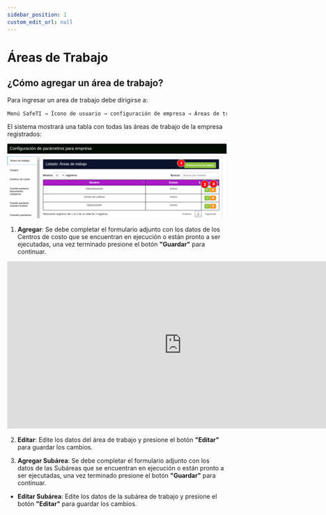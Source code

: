 ```yaml
---
sidebar_position: 1
custom_edit_url: null
---
```

# Áreas de Trabajo
## ¿Cómo agregar un área de trabajo? 
Para ingresar un area de trabajo debe dirigirse a:

<div align="center">

```bash
Menú SafeTI → Ícono de usuario → configuración de empresa → Áreas de trabajo
```
</div>

El sistema mostrará una tabla con todas las áreas de trabajo de la empresa registrados:

<div align="center">

![area de trabajo](/img/img_manual/img_configuracion/2023-08-08_09-15.png)

</div>

1. **Agregar**: Se debe completar el formulario adjunto con los datos de los Centros de costo que se encuentran en ejecución o están pronto a ser ejecutadas, una vez terminado presione el botón **"Guardar"** para continuar.

<div align="center">

<iframe width="800" height="384" src="https://www.youtube.com/embed/pl8uf4n1d0M" title="YouTube video player" frameborder="0" allow="accelerometer; autoplay; clipboard-write; encrypted-media; gyroscope; picture-in-picture; web-share" allowfullscreen></iframe>

</div>

2. **Editar**: Edite los datos del área de trabajo y presione el botón **"Editar"** para guardar los cambios.

3. **Agregar Subárea**: Se debe completar el formulario adjunto con los datos de las Subáreas que se encuentran en ejecución o están pronto a ser ejecutadas, una vez terminado presione el botón **"Guardar"** para continuar.

* **Editar Subárea**: Edite los datos de la subárea de trabajo y presione el botón **"Editar"** para guardar los cambios.

